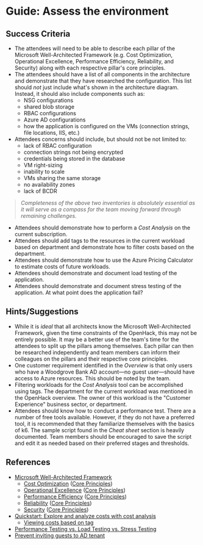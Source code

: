 # Guide: Assess the environment

## Success Criteria

* The attendees will need to be able to describe each pillar of the Microsoft Well-Architected Framework (e.g. Cost Optimization, Operational Excellence, Performance Efficiency, Reliability, and Security) along with each respective pillar's core principles.
* The attendees should have a list of all components in the architecture and demonstrate that they have researched the configuration. This list should _not_ just include what's shown in the architecture diagram. Instead, it should also include components such as:
    * NSG configurations
    * shared blob storage
    * RBAC configurations
    * Azure AD configurations
    * how the application is configured on the VMs (connection strings, file locations, IIS, etc.)  
* Attendees concerns should include, but should not be not limited to:
    * lack of RBAC configuration
    * connection strings not being encrypted
    * credentials being stored in the database
    * VM right-sizing
    * inability to scale
    * VMs sharing the same storage
    * no availability zones
    * lack of BCDR

>_Completeness of the above two inventories is absolutely essential as it will serve as a compass for the team moving forward through remaining challenges._

* Attendees should demonstrate how to perform a _Cost Analysis_ on the current subscription.
* Attendees should add tags to the resources in the current workload based on department and demonstrate how to filter costs based on the department.
* Attendees should demonstrate how to use the Azure Pricing Calculator to estimate costs of future workloads.
* Attendees should demonstrate and document load testing of the application.
* Attendees should demonstrate and document stress testing of the application. At what point does the application fail?

## Hints/Suggestions

* While it is _ideal_ that all architects know the Microsoft Well-Architected Framework, given the time constraints of the OpenHack, this may not be entirely possible. It may be a better use of the team's time for the attendees to split up the pillars among themselves. Each pillar can then be researched independently and team members can inform their colleagues on the pillars and their respective core principles.
* One customer requirement identified in the _Overview_ is that only users who have a Woodgrove Bank AD account&mdash;no guest user&mdash;should have access to Azure resources. This should be noted by the team.
* Filtering workloads for the _Cost Analysis_ tool can be accomplished using tags. The department for the current workload was mentioned in the OpenHack overview. The owner of this workload is the "Customer Experience" business sector, or department.
* Attendees should know how to conduct a performance test. There are a number of free tools available. However, if they do not have a preferred tool, it is recommended that they familiarize themselves with the basics of k6. The sample script found in the _Cheat sheet_ section is heavily documented. Team members should be encouraged to save the script and edit it as needed based on their preferred stages and thresholds.

## References
* <a href="https://docs.microsoft.com/azure/architecture/framework/" target="_blank">Microsoft Well-Architected Framework</a>
    * <a href="https://docs.microsoft.com/azure/architecture/framework/cost/" target="_blank">Cost Optimization</a>  (<a href="https://docs.microsoft.com/azure/architecture/framework/cost/overview" target="_blank">Core Principles</a>)
    * <a href="https://docs.microsoft.com/azure/architecture/framework/devops/overview" target="_blank">Operational Excellence</a> (<a href="https://docs.microsoft.com/azure/architecture/framework/devops/principles" target="_blank">Core Principles</a>)
    * <a href="https://docs.microsoft.com/azure/architecture/framework/scalability/overview" target="_blank">Performance Efficiency</a> (<a href="https://docs.microsoft.com/azure/architecture/framework/scalability/principles" target="_blank">Core Principles</a>)
    * <a href="https://docs.microsoft.com/azure/architecture/framework/resiliency/overview" target="_blank">Reliability</a> (<a href="https://docs.microsoft.com/azure/architecture/framework/resiliency/overview" target="_blank">Core Principles</a>) 
    * <a href="https://docs.microsoft.com/azure/architecture/framework/security/overview" target="_blank">Security</a> (<a href="https://docs.microsoft.com/azure/architecture/framework/security/security-principles" target="_blank">Core Principles</a>)
* <a href="https://docs.microsoft.com/azure/cost-management-billing/costs/quick-acm-cost-analysis?tabs=azure-portal" target="_blank">Quickstart: Explore and analyze costs with cost analysis</a>
    * <a href="https://docs.microsoft.com/azure/cost-management-billing/costs/cost-analysis-common-uses#view-costs-for-a-specific-tag" target="_blank">Viewing costs based on tag</a>
* <a href="https://www.blazemeter.com/blog/performance-testing-vs-load-testing-vs-stress-testing" target="_blank">Performance Testing vs. Load Testing vs. Stress Testing</a>
* <a href="https://docs.microsoft.com/azure/active-directory/enterprise-users/users-restrict-guest-permissions" target="_blank">Prevent inviting guests to AD tenant</a>
